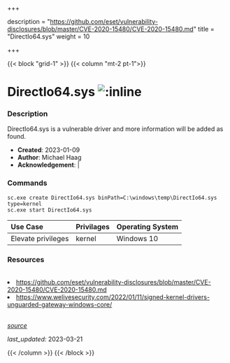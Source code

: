 +++

description = "https://github.com/eset/vulnerability-disclosures/blob/master/CVE-2020-15480/CVE-2020-15480.md"
title = "DirectIo64.sys"
weight = 10

+++


{{< block "grid-1" >}}
{{< column "mt-2 pt-1">}}


# DirectIo64.sys ![:inline](/images/twitter_verified.png) 


### Description

DirectIo64.sys is a vulnerable driver and more information will be added as found.

- **Created**: 2023-01-09
- **Author**: Michael Haag
- **Acknowledgement**:  | [](https://twitter.com/)

### Commands

```
sc.exe create DirectIo64.sys binPath=C:\windows\temp\DirectIo64.sys type=kernel
sc.exe start DirectIo64.sys
```

| Use Case | Privilages | Operating System | 
|:---- | ---- | ---- |
| Elevate privileges | kernel | Windows 10 |

### Resources
<br>
<li><a href="https://github.com/eset/vulnerability-disclosures/blob/master/CVE-2020-15480/CVE-2020-15480.md">https://github.com/eset/vulnerability-disclosures/blob/master/CVE-2020-15480/CVE-2020-15480.md</a></li>
<li><a href="https://www.welivesecurity.com/2022/01/11/signed-kernel-drivers-unguarded-gateway-windows-core/">https://www.welivesecurity.com/2022/01/11/signed-kernel-drivers-unguarded-gateway-windows-core/</a></li>
<br>



[*source*](https://github.com/magicsword-io/LOLDrivers/tree/main/yaml/directio64.sys.yml)

*last_updated:* 2023-03-21








{{< /column >}}
{{< /block >}}
